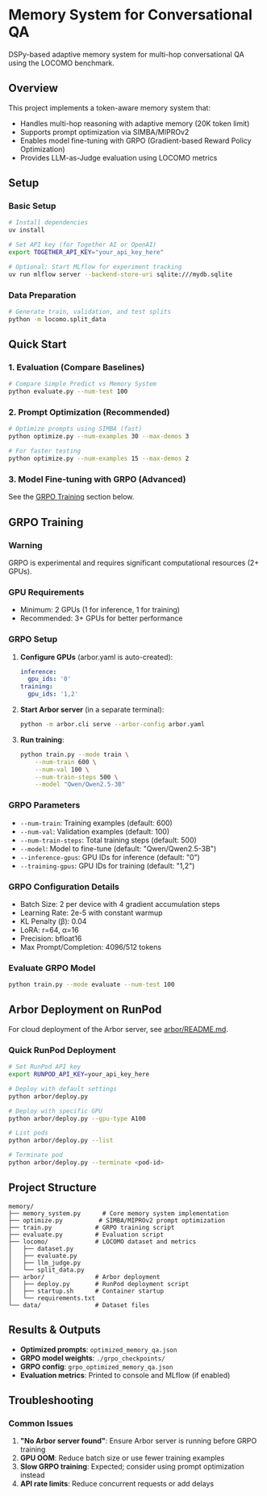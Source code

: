 # Memory System for Conversational QA

DSPy-based adaptive memory system for multi-hop conversational QA using the LOCOMO benchmark.

## Overview

This project implements a token-aware memory system that:
- Handles multi-hop reasoning with adaptive memory (20K token limit)
- Supports prompt optimization via SIMBA/MIPROv2
- Enables model fine-tuning with GRPO (Gradient-based Reward Policy Optimization)
- Provides LLM-as-Judge evaluation using LOCOMO metrics

## Setup

### Basic Setup

```bash
# Install dependencies
uv install

# Set API key (for Together AI or OpenAI)
export TOGETHER_API_KEY="your_api_key_here"

# Optional: Start MLflow for experiment tracking
uv run mlflow server --backend-store-uri sqlite:///mydb.sqlite
```

### Data Preparation

```bash
# Generate train, validation, and test splits
python -m locomo.split_data
```

## Quick Start

### 1. Evaluation (Compare Baselines)

```bash
# Compare Simple Predict vs Memory System
python evaluate.py --num-test 100
```

### 2. Prompt Optimization (Recommended)

```bash
# Optimize prompts using SIMBA (fast)
python optimize.py --num-examples 30 --max-demos 3

# For faster testing
python optimize.py --num-examples 15 --max-demos 2
```

### 3. Model Fine-tuning with GRPO (Advanced)

See the [GRPO Training](#grpo-training) section below.

## GRPO Training

### Warning
GRPO is experimental and requires significant computational resources (2+ GPUs).

### GPU Requirements
- Minimum: 2 GPUs (1 for inference, 1 for training)
- Recommended: 3+ GPUs for better performance

### GRPO Setup

1. **Configure GPUs** (arbor.yaml is auto-created):
   ```yaml
   inference:
     gpu_ids: '0'
   training:
     gpu_ids: '1,2'
   ```

2. **Start Arbor server** (in a separate terminal):
   ```bash
   python -m arbor.cli serve --arbor-config arbor.yaml
   ```

3. **Run training**:
   ```bash
   python train.py --mode train \
       --num-train 600 \
       --num-val 100 \
       --num-train-steps 500 \
       --model "Qwen/Qwen2.5-3B"
   ```

### GRPO Parameters
- `--num-train`: Training examples (default: 600)
- `--num-val`: Validation examples (default: 100)
- `--num-train-steps`: Total training steps (default: 500)
- `--model`: Model to fine-tune (default: "Qwen/Qwen2.5-3B")
- `--inference-gpus`: GPU IDs for inference (default: "0")
- `--training-gpus`: GPU IDs for training (default: "1,2")

### GRPO Configuration Details
- Batch Size: 2 per device with 4 gradient accumulation steps
- Learning Rate: 2e-5 with constant warmup
- KL Penalty (β): 0.04
- LoRA: r=64, α=16
- Precision: bfloat16
- Max Prompt/Completion: 4096/512 tokens

### Evaluate GRPO Model
```bash
python train.py --mode evaluate --num-test 100
```

## Arbor Deployment on RunPod

For cloud deployment of the Arbor server, see [arbor/README.md](arbor/README.md).

### Quick RunPod Deployment

```bash
# Set RunPod API key
export RUNPOD_API_KEY=your_api_key_here

# Deploy with default settings
python arbor/deploy.py

# Deploy with specific GPU
python arbor/deploy.py --gpu-type A100

# List pods
python arbor/deploy.py --list

# Terminate pod
python arbor/deploy.py --terminate <pod-id>
```

## Project Structure

```
memory/
├── memory_system.py      # Core memory system implementation
├── optimize.py          # SIMBA/MIPROv2 prompt optimization
├── train.py            # GRPO training script
├── evaluate.py         # Evaluation script
├── locomo/             # LOCOMO dataset and metrics
│   ├── dataset.py
│   ├── evaluate.py
│   ├── llm_judge.py
│   └── split_data.py
├── arbor/              # Arbor deployment
│   ├── deploy.py       # RunPod deployment script
│   ├── startup.sh      # Container startup
│   └── requirements.txt
└── data/               # Dataset files
```

## Results & Outputs

- **Optimized prompts**: `optimized_memory_qa.json`
- **GRPO model weights**: `./grpo_checkpoints/`
- **GRPO config**: `grpo_optimized_memory_qa.json`
- **Evaluation metrics**: Printed to console and MLflow (if enabled)

## Troubleshooting

### Common Issues

1. **"No Arbor server found"**: Ensure Arbor server is running before GRPO training
2. **GPU OOM**: Reduce batch size or use fewer training examples
3. **Slow GRPO training**: Expected; consider using prompt optimization instead
4. **API rate limits**: Reduce concurrent requests or add delays
